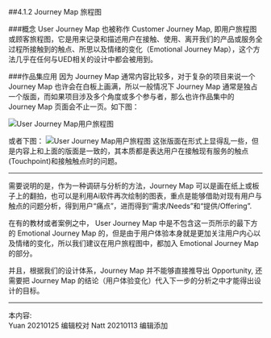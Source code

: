 ##4.1.2 Journey Map 旅程图

###概念
User Journey Map 也被称作 Customer Journey Map, 即用户旅程图或顾客旅程图，它是用来记录和描述用户在接触、使用、离开我们的产品或服务全过程所接触到的触点、所思以及情绪的变化（Emotional Journey Map），这个方法几乎在任何与UED相关的设计中都会被用到。  

###作品集应用
因为 Journey Map 通常内容比较多，对于复杂的项目来说一个 Journey Map 也许会在白板上画满，所以一般情况下 Journey Map 通常是独占一个版面，而如果项目涉及多个角度或多个参与者，那么也许作品集中的 Journey Map 页面会不止一页。如下图：

![User Journey Map用户旅程图](http://kitpic.makebi.net/2021/uedsd_04.jpg)

或者下图：
![User Journey Map用户旅程图](http://kitpic.makebi.net/2021/uedsd_05.jpg)
这张版面在形式上显得乱一些，但是内容上和上面的版面是一致的，其本质都是表达用户在接触现有服务的触点(Touchpoint)和接触触点时的问题。

---

需要说明的是，作为一种调研与分析的方法，Journey Map 可以是画在纸上或板子上的翻拍，也可以是利用Ai软件再次绘制的图表，重点是能够借助对现有用户与触点的问题分析，得到用户“痛点”，进而得到“需求/Needs”和“提供/Offering”.

在有的教材或者案例之中， User Journey Map 中是不包含这一页所示的最下方的 Emotional Journey Map 的，但是由于用户体验本身就是更加关注用户内心以及情绪的变化，所以我们建议在用户旅程图中，都加入 Emotional Journey Map 的部分。  

并且，根据我们的设计体系，Journey Map 并不能够直接推导出 Opportunity, 还需要把 Journey Map 的结论（用户体验变化）代入下一步的分析之中才能得出设计的目标。


---
本内容:  
Yuan 20210125 编辑校对
Natt 20210113 编辑添加
